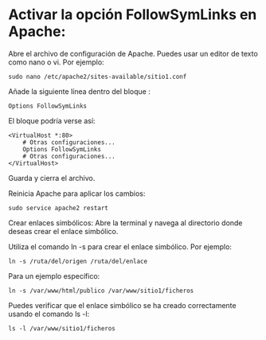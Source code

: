 # Activar la opción FollowSymLinks en Apache:
Abre el archivo de configuración de Apache. Puedes usar un editor de texto como nano o vi. Por ejemplo:

```
sudo nano /etc/apache2/sites-available/sitio1.conf
```
Añade la siguiente línea dentro del bloque <VirtualHost>:

```
Options FollowSymLinks
```

El bloque podría verse así:

```
<VirtualHost *:80>
    # Otras configuraciones...
    Options FollowSymLinks
    # Otras configuraciones...
</VirtualHost>
```

Guarda y cierra el archivo.

Reinicia Apache para aplicar los cambios:

```
sudo service apache2 restart
```

Crear enlaces simbólicos:
Abre la terminal y navega al directorio donde deseas crear el enlace simbólico.

Utiliza el comando ln -s para crear el enlace simbólico. Por ejemplo:

```
ln -s /ruta/del/origen /ruta/del/enlace
```

Para un ejemplo específico:

```
ln -s /var/www/html/publico /var/www/sitio1/ficheros
```

Puedes verificar que el enlace simbólico se ha creado correctamente usando el comando ls -l:

```
ls -l /var/www/sitio1/ficheros
```
